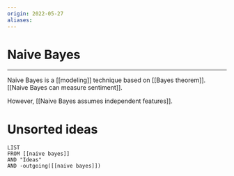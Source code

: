 ```yaml
---
origin: 2022-05-27
aliases: 
---
```

# Naive Bayes
---
Naive Bayes is a [[modeling]] technique based on [[Bayes theorem]]. [[Naive Bayes can measure sentiment]].

However, [[Naive Bayes assumes independent features]]. 


# Unsorted ideas
```dataview
LIST 
FROM [[naive bayes]]
AND "Ideas"
AND -outgoing([[naive bayes]])
```


